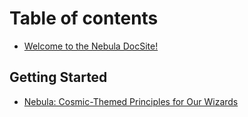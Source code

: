 # Table of contents

* [Welcome to the Nebula DocSite!](README.md)

## Getting Started

* [Nebula: Cosmic-Themed Principles for Our Wizards](getting-started/nebula-cosmic-themed-principles-for-our-wizards.md)
